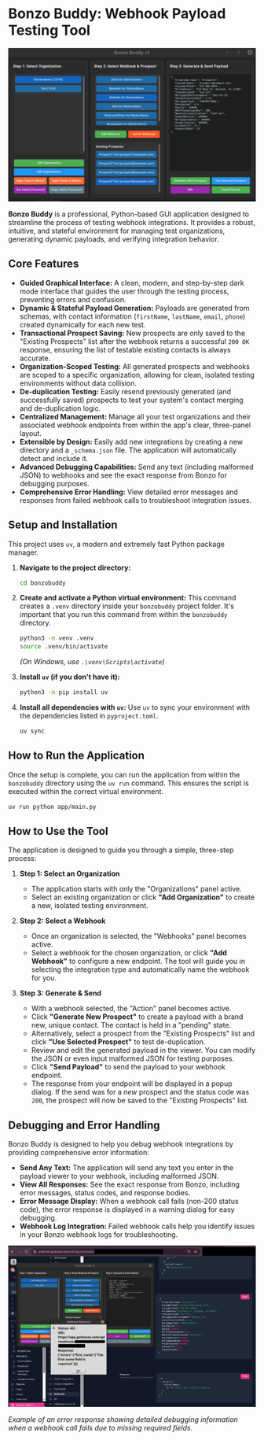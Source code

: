 # Bonzo Buddy: Webhook Payload Testing Tool

![Bonzo Buddy Logo](assets/bonzobuddy.png)

**Bonzo Buddy** is a professional, Python-based GUI application designed to streamline the process of testing webhook integrations. It provides a robust, intuitive, and stateful environment for managing test organizations, generating dynamic payloads, and verifying integration behavior.

## Core Features

-   **Guided Graphical Interface:** A clean, modern, and step-by-step dark mode interface that guides the user through the testing process, preventing errors and confusion.
-   **Dynamic & Stateful Payload Generation:** Payloads are generated from schemas, with contact information (`firstName`, `lastName`, `email`, `phone`) created dynamically for each new test.
-   **Transactional Prospect Saving:** New prospects are only saved to the "Existing Prospects" list after the webhook returns a successful `200 OK` response, ensuring the list of testable existing contacts is always accurate.
-   **Organization-Scoped Testing:** All generated prospects and webhooks are scoped to a specific organization, allowing for clean, isolated testing environments without data collision.
-   **De-duplication Testing:** Easily resend previously generated (and successfully saved) prospects to test your system's contact merging and de-duplication logic.
-   **Centralized Management:** Manage all your test organizations and their associated webhook endpoints from within the app's clear, three-panel layout.
-   **Extensible by Design:** Easily add new integrations by creating a new directory and a `_schema.json` file. The application will automatically detect and include it.
-   **Advanced Debugging Capabilities:** Send any text (including malformed JSON) to webhooks and see the exact response from Bonzo for debugging purposes.
-   **Comprehensive Error Handling:** View detailed error messages and responses from failed webhook calls to troubleshoot integration issues.

## Setup and Installation

This project uses `uv`, a modern and extremely fast Python package manager.

1.  **Navigate to the project directory:**
    ```bash
    cd bonzobuddy
    ```

2.  **Create and activate a Python virtual environment:**
    This command creates a `.venv` directory inside your `bonzobuddy` project folder. It's important that you run this command from within the `bonzobuddy` directory.
    ```bash
    python3 -m venv .venv
    source .venv/bin/activate
    ```
    *(On Windows, use `.\venv\Scripts\activate`)*

3.  **Install `uv` (if you don't have it):**
    ```bash
    python3 -m pip install uv
    ```

4.  **Install all dependencies with `uv`:**
    Use `uv` to sync your environment with the dependencies listed in `pyproject.toml`.
    ```bash
    uv sync
    ```

## How to Run the Application

Once the setup is complete, you can run the application from within the `bonzobuddy` directory using the `uv run` command. This ensures the script is executed within the correct virtual environment.

```bash
uv run python app/main.py 
```

## How to Use the Tool

The application is designed to guide you through a simple, three-step process:

1.  **Step 1: Select an Organization**
    *   The application starts with only the "Organizations" panel active.
    *   Select an existing organization or click **"Add Organization"** to create a new, isolated testing environment.

2.  **Step 2: Select a Webhook**
    *   Once an organization is selected, the "Webhooks" panel becomes active.
    *   Select a webhook for the chosen organization, or click **"Add Webhook"** to configure a new endpoint. The tool will guide you in selecting the integration type and automatically name the webhook for you.

3.  **Step 3: Generate & Send**
    *   With a webhook selected, the "Action" panel becomes active.
    *   Click **"Generate New Prospect"** to create a payload with a brand new, unique contact. The contact is held in a "pending" state.
    *   Alternatively, select a prospect from the "Existing Prospects" list and click **"Use Selected Prospect"** to test de-duplication.
    *   Review and edit the generated payload in the viewer. You can modify the JSON or even input malformed JSON for testing purposes.
    *   Click **"Send Payload"** to send the payload to your webhook endpoint.
    *   The response from your endpoint will be displayed in a popup dialog. If the send was for a *new* prospect and the status code was `200`, the prospect will now be saved to the "Existing Prospects" list.

## Debugging and Error Handling

Bonzo Buddy is designed to help you debug webhook integrations by providing comprehensive error information:

-   **Send Any Text:** The application will send any text you enter in the payload viewer to your webhook, including malformed JSON.
-   **View All Responses:** See the exact response from Bonzo, including error messages, status codes, and response bodies.
-   **Error Message Display:** When a webhook call fails (non-200 status code), the error response is displayed in a warning dialog for easy debugging.
-   **Webhook Log Integration:** Failed webhook calls help you identify issues in your Bonzo webhook logs for troubleshooting.

![Error Message Example](assets/errormessage.png)

*Example of an error response showing detailed debugging information when a webhook call fails due to missing required fields.*

